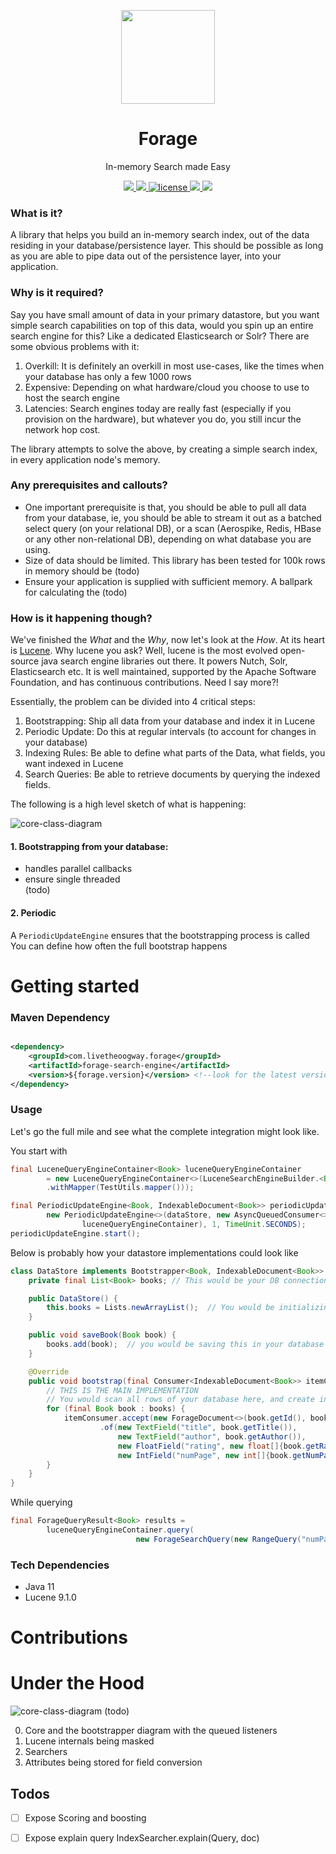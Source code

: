 <p align="center">
  <img height="150" src="./resources/forage-logo.png" />
  <h1 align="center">Forage</h1>
  <p align="center">In-memory Search made Easy<p>
  <p align="center">
    <a href="https://github.com/livetheoogway/forage/actions">
    	<img src="https://github.com/livetheoogway/forage/actions/workflows/actions.yml/badge.svg"/>
    </a>
    <a href="https://s01.oss.sonatype.org/content/repositories/releases/com/livetheoogway/forage/">
    	<img src="https://img.shields.io/maven-central/v/com.livetheoogway.forage/forage"/>
    </a>
    <a href="https://github.com/livetheoogway/forage/blob/master/LICENSE">
    	<img src="https://img.shields.io/github/license/livetheoogway/forage" alt="license" />
    </a>
    <a href=".github/badges/jacoco.svg">
    	<img src=".github/badges/branches.svg"/>
    </a>
    <a href=".github/badges/jacoco.svg">
    	<img src=".github/badges/branches.svg"/>
    </a>
  </p>
</p>

### What is it?

A library that helps you build an in-memory search index, out of the data residing in your database/persistence layer.
This should be possible as long as you are able to pipe data out of the persistence layer, into your application.

### Why is it required?

Say you have small amount of data in your primary datastore, but you want simple search capabilities on top of this
data, would you spin up an entire search engine for this? Like a dedicated Elasticsearch or Solr?
There are some obvious problems with it:

1. Overkill: It is definitely an overkill in most use-cases, like the times when your database has only a few 1000 rows
2. Expensive: Depending on what hardware/cloud you choose to use to host the search engine
3. Latencies: Search engines today are really fast (especially if you provision on the hardware), but whatever you do,
   you still incur the network hop cost.

The library attempts to solve the above, by creating a simple search index, in every application node's memory.

### Any prerequisites and callouts?

- One important prerequisite is that, you should be able to pull all data from your database, ie, you should be able to
  stream it out as a batched select query (on your relational DB), or a scan (Aerospike, Redis, HBase or any other
  non-relational DB), depending on what database you are using.
- Size of data should be limited. This library has been tested for 100k rows in memory should be (todo)
- Ensure your application is supplied with sufficient memory. A ballpark for calculating the (todo)

### How is it happening though?

We've finished the _What_ and the _Why_, now let's look at the _How_.
At its heart is [Lucene](https://lucene.apache.org/). Why lucene you ask? Well, lucene is the most evolved open-source
java search engine libraries out there. It powers Nutch, Solr, Elasticsearch etc. It is well maintained,
supported by the Apache Software Foundation, and has continuous contributions. Need I say more?!

Essentially, the problem can be divided into 4 critical steps:

1. Bootstrapping: Ship all data from your database and index it in Lucene
2. Periodic Update: Do this at regular intervals (to account for changes in your database)
3. Indexing Rules: Be able to define what parts of the Data, what fields, you want indexed in Lucene
4. Search Queries: Be able to retrieve documents by querying the indexed fields.

The following is a high level sketch of what is happening:

![core-class-diagram](resources/forage-HLD.jpg)

#### 1. Bootstrapping from your database:

- handles parallel callbacks
- ensure single threaded  
  (todo)

#### 2. Periodic

A `PeriodicUpdateEngine` ensures that the bootstrapping process is called
You can define how often the full bootstrap happens

# Getting started

### Maven Dependency

```xml

<dependency>
    <groupId>com.livetheoogway.forage</groupId>
    <artifactId>forage-search-engine</artifactId>
    <version>${forage.version}</version> <!--look for the latest version on top-->
</dependency>
```

### Usage

Let's go the full mile and see what the complete integration might look like.

You start with

```java
final LuceneQueryEngineContainer<Book> luceneQueryEngineContainer
        = new LuceneQueryEngineContainer<>(LuceneSearchEngineBuilder.<Book>builder()
        .withMapper(TestUtils.mapper()));

final PeriodicUpdateEngine<Book, IndexableDocument<Book>> periodicUpdateEngine =
        new PeriodicUpdateEngine<>(dataStore, new AsyncQueuedConsumer<>(
                luceneQueryEngineContainer), 1, TimeUnit.SECONDS);
periodicUpdateEngine.start();
```

Below is probably how your datastore implementations could look like

```java
class DataStore implements Bootstrapper<Book, IndexableDocument<Book>> {
    private final List<Book> books; // This would be your DB connections

    public DataStore() {
        this.books = Lists.newArrayList();  // You would be initializing your DB connections
    }

    public void saveBook(Book book) {
        books.add(book);  // you would be saving this in your database
    }

    @Override
    public void bootstrap(final Consumer<IndexableDocument<Book>> itemConsumer) {
        // THIS IS THE MAIN IMPLEMENTATION
        // You would scan all rows of your database here, and create individual ForageDocument
        for (final Book book : books) {
            itemConsumer.accept(new ForageDocument<>(book.getId(), book, ImmutableList
                    .of(new TextField("title", book.getTitle()),
                        new TextField("author", book.getAuthor()),
                        new FloatField("rating", new float[]{book.getRating()}),
                        new IntField("numPage", new int[]{book.getNumPage()}))));
        }
    }
}
```


While querying
```java
final ForageQueryResult<Book> results = 
        luceneQueryEngineContainer.query(
                            new ForageSearchQuery(new RangeQuery("numPage", new IntRange(0, 100000)), 10))
```

### Tech Dependencies

- Java 11
- Lucene 9.1.0

# Contributions

# Under the Hood

![core-class-diagram](resources/forage-core-classDiagram.png)
(todo)

0. Core and the bootstrapper diagram with the queued listeners
1. Lucene internals being masked
2. Searchers
3. Attributes being stored for field conversion

## Todos

- [ ] Expose Scoring and boosting
- [ ] Expose explain query IndexSearcher.explain(Query, doc)

